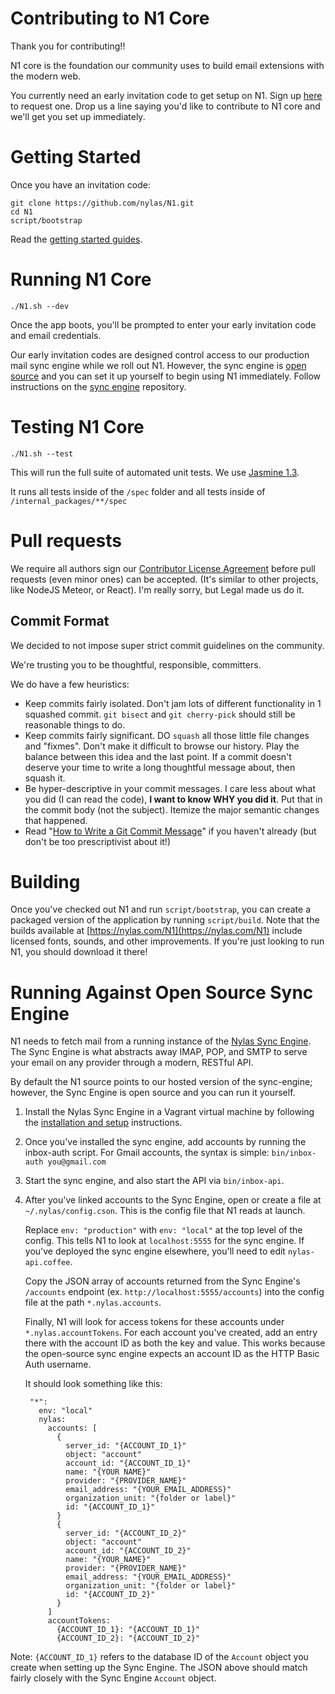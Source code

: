 # Contributing to N1 Core

Thank you for contributing!!

N1 core is the foundation our community uses to build email extensions with the
modern web.

You currently need an early invitation code to get setup on N1. Sign up
[here](https://invite.nylas.com) to request one. Drop us a line saying you'd
like to contribute to N1 core and we'll get you set up immediately.

# Getting Started

Once you have an invitation code:

    git clone https://github.com/nylas/N1.git
    cd N1
    script/bootstrap

Read the [getting started guides](http://nylas.com/N1/docs/).

# Running N1 Core

    ./N1.sh --dev

Once the app boots, you'll be prompted to enter your early invitation code and
email credentials.

Our early invitation codes are designed control access to our production mail sync
engine while we roll out N1. However, the sync engine is [open
source](https://github.com/nylas/sync-engine) and you can set it up yourself to
begin using N1 immediately. Follow instructions on the [sync
engine](https://github.com/nylas/sync-engine) repository.

# Testing N1 Core

    ./N1.sh --test

This will run the full suite of automated unit tests. We use [Jasmine 1.3](http://jasmine.github.io/1.3/introduction.html).

It runs all tests inside of the `/spec` folder and all tests inside of
`/internal_packages/**/spec`

# Pull requests

We require all authors sign our [Contributor License
Agreement](https://www.nylas.com/cla.html) before pull requests (even
minor ones) can be accepted. (It's similar to other projects, like NodeJS
Meteor, or React). I'm really sorry, but Legal made us do it.

## Commit Format

We decided to not impose super strict commit guidelines on the community.

We're trusting you to be thoughtful, responsible, committers.

We do have a few heuristics:

- Keep commits fairly isolated. Don't jam lots of different functionality
  in 1 squashed commit. `git bisect` and `git cherry-pick` should still be
  reasonable things to do.
- Keep commits fairly significant. DO `squash` all those little file
  changes and "fixmes". Don't make it difficult to browse our history.
  Play the balance between this idea and the last point. If a commit
  doesn't deserve your time to write a long thoughtful message about, then
  squash it.
- Be hyper-descriptive in your commit messages. I care less about what
  you did (I can read the code), **I want to know WHY you did it**. Put
  that in the commit body (not the subject). Itemize the major semantic
  changes that happened.
- Read "[How to Write a Git Commit Message](http://chris.beams.io/posts/git-commit/)" if you haven't already (but don't be too prescriptivist about it!)

# Building

Once you've checked out N1 and run `script/bootstrap`, you can create a packaged
version of the application by running `script/build`. Note that the builds
available at [https://nylas.com/N1](https://nylas.com/N1) include licensed
fonts, sounds, and other improvements. If you're just looking to run N1, you
should download it there!

# Running Against Open Source Sync Engine

N1 needs to fetch mail from a running instance of the [Nylas Sync
Engine](https://github.com/nylas/sync-engine). The Sync Engine is what
abstracts away IMAP, POP, and SMTP to serve your email on any provider
through a modern, RESTful API.

By default the N1 source points to our hosted version of the sync-engine;
however, the Sync Engine is open source and you can run it yourself.

1. Install the Nylas Sync Engine in a Vagrant virtual machine by following the
  [installation and setup](https://github.com/nylas/sync-engine#installation-and-setup)
  instructions.

2. Once you've installed the sync engine, add accounts by running the inbox-auth
   script. For Gmail accounts, the syntax is simple: `bin/inbox-auth you@gmail.com`

3. Start the sync engine, and also start the API via `bin/inbox-api`.

4. After you've linked accounts to the Sync Engine, open or create a file at
   `~/.nylas/config.cson`. This is the config file that N1 reads at launch.

   Replace `env: "production"` with `env: "local"` at the top level of the config.
   This tells N1 to look at `localhost:5555` for the sync engine. If you've deployed
   the sync engine elsewhere, you'll need to edit `nylas-api.coffee`.

   Copy the JSON array of accounts returned from the Sync Engine's `/accounts`
   endpoint (ex. `http://localhost:5555/accounts`) into the config file at the
   path `*.nylas.accounts`.

   Finally, N1 will look for access tokens for these accounts under `*.nylas.accountTokens`.
   For each account you've created, add an entry there with the account ID as
   both the key and value. This works because the open-source sync engine expects
   an account ID as the HTTP Basic Auth username.

   It should look something like this:

        "*":
          env: "local"
          nylas:
            accounts: [
              {
                server_id: "{ACCOUNT_ID_1}"
                object: "account"
                account_id: "{ACCOUNT_ID_1}"
                name: "{YOUR NAME}"
                provider: "{PROVIDER_NAME}"
                email_address: "{YOUR_EMAIL_ADDRESS}"
                organization_unit: "{folder or label}"
                id: "{ACCOUNT_ID_1}"
              }
              {
                server_id: "{ACCOUNT_ID_2}"
                object: "account"
                account_id: "{ACCOUNT_ID_2}"
                name: "{YOUR_NAME}"
                provider: "{PROVIDER_NAME}"
                email_address: "{YOUR_EMAIL_ADDRESS}"
                organization_unit: "{folder or label}"
                id: "{ACCOUNT_ID_2}"
              }
            ]
            accountTokens:
              {ACCOUNT_ID_1}: "{ACCOUNT_ID_1}"
              {ACCOUNT_ID_2}: "{ACCOUNT_ID_2}"

Note: `{ACCOUNT_ID_1}` refers to the database ID of the `Account` object
you create when setting up the Sync Engine. The JSON above should match
fairly closely with the Sync Engine `Account` object.
